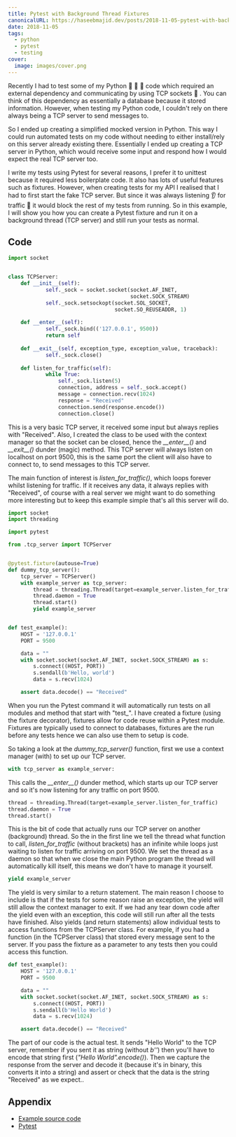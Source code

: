 ```yaml
---
title: Pytest with Background Thread Fixtures
canonicalURL: https://haseebmajid.dev/posts/2018-11-05-pytest-with-background-thread-fixtures/
date: 2018-11-05
tags:
  - python
  - pytest
  - testing
cover:
  image: images/cover.png
---
```

Recently I had to test some of my Python :snake: :snake: :snake: code which required an external dependency and communicating by using TCP sockets :electric_plug: . You can think of this dependency as essentially a database because it stored information. However, when testing my Python code, I couldn't rely on there always being a TCP server to send messages to.

So I ended up creating a simplified mocked version in Python. This way I could run automated tests on my code without needing to either install/rely on this server already existing there. Essentially I ended up creating a TCP server in Python, which would receive some input and respond how I would expect the real TCP server too.

I write my tests using Pytest for several reasons, I prefer it to unittest because it required less boilerplate code. It also has lots of useful features such as fixtures. However, when creating tests for my API I realised that I had to first start the fake TCP server. But since it was always listening :ear: for traffic :vertical_traffic_light: it would block the rest of my tests from running. So in this example, I will show you how you can create a Pytest fixture and run it on a background thread (TCP server) and still run your tests as normal.

## Code

```python
import socket


class TCPServer:
    def __init__(self):
            self._sock = socket.socket(socket.AF_INET, 
                                       socket.SOCK_STREAM)
            self._sock.setsockopt(socket.SOL_SOCKET, 
                                  socket.SO_REUSEADDR, 1)
            
    def __enter__(self):
            self._sock.bind(('127.0.0.1', 9500))
            return self
            
    def __exit__(self, exception_type, exception_value, traceback):
            self._sock.close()
            
    def listen_for_traffic(self):
            while True:
                self._sock.listen(5)
                connection, address = self._sock.accept()
                message = connection.recv(1024)
                response = "Received"
                connection.send(response.encode())
                connection.close()

```

This is a very basic TCP server, it received some input but always replies with "Received". Also, I created the class to be used with the context manager so that the socket can be closed, hence the _\_\_enter\_\_()_ and _\_\_exit\_\_()_ dunder (magic) method. This TCP server will always listen on localhost on port 9500, this is the same port the client will also have to connect to, to send messages to this TCP server.

The main function of interest is _listen_for_traffic()_, which loops forever whilst listening for traffic. If it receives any data, it always replies with "Received", of course with a real server we might want to do something more interesting but to keep this example simple that's all this server will do.

```python
import socket
import threading

import pytest

from .tcp_server import TCPServer


@pytest.fixture(autouse=True)
def dummy_tcp_server():
    tcp_server = TCPServer()
    with example_server as tcp_server:
        thread = threading.Thread(target=example_server.listen_for_traffic)
        thread.daemon = True
        thread.start()
        yield example_server


def test_example():
    HOST = '127.0.0.1'
    PORT = 9500

    data = ""
    with socket.socket(socket.AF_INET, socket.SOCK_STREAM) as s:
        s.connect((HOST, PORT))
        s.sendall(b'Hello, world')
        data = s.recv(1024)

    assert data.decode() == "Received"

```

When you run the Pytest command it will automatically run tests on all modules and method that start with "test\_". I have created a fixture (using the fixture decorator), fixtures allow for code reuse within a Pytest module. Fixtures are typically used to connect to databases, fixtures are the run before any tests hence we can also use them to setup is code.

So taking a look at the _dummy_tcp_server()_ function, first we use a context manager (with) to set up our TCP server.

```python
with tcp_server as example_server:
```

This calls the _\_\_enter\_\_()_ dunder method, which starts up our TCP server and so it's now listening for any traffic on port 9500.

```python
thread = threading.Thread(target=example_server.listen_for_traffic)
thread.daemon = True
thread.start()
```

This is the bit of code that actually runs our TCP server on another (background) thread. So the in the first line we tell the thread what function to call, _listen_for_traffic_ (without brackets) has an infinite while loops just waiting to listen for traffic arriving on port 9500. We set the thread as a daemon so that when we close the main Python program the thread will automatically kill itself, this means we don't have to manage it yourself.

```python
yield example_server
```

The yield is very similar to a return statement. The main reason I choose to include is that if the tests for some reason raise an exception, the yield will still allow the context manager to exit. If we had any tear down code after the yield even with an exception, this code will still run after all the tests have finished. Also yields (and return statements) allow individual tests to access functions from the TCPServer class. For example, if you had a function (in the TCPServer class) that stored every message sent to the server. If you pass the fixture as a parameter to any tests then you could access this function.

```python
def test_example():
    HOST = '127.0.0.1'
    PORT = 9500

    data = ""
    with socket.socket(socket.AF_INET, socket.SOCK_STREAM) as s:
        s.connect((HOST, PORT))
        s.sendall(b'Hello World')
        data = s.recv(1024)

    assert data.decode() == "Received"
```

The part of our code is the actual test. It sends "Hello World" to the TCP server, remember if you sent it as string (without _b''_) then you'll have to encode that string first (_"Hello World".encode()_). Then we capture the response from the server and decode it (because it's in binary, this converts it into a string) and assert or check that the data is the string "Received" as we expect..

## Appendix

- [Example source code](https://gitlab.com/hmajid2301/blog/-/tree/main/content/posts/2018-11-05-pytest-with-background-thread-fixtures/source_code)
- [Pytest](https://docs.pytest.org/en/latest/)